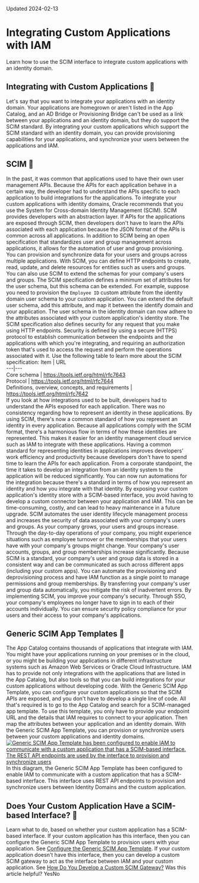 Updated 2024-02-13
# Integrating Custom Applications with IAM
Learn how to use the SCIM interface to integrate custom applications with an identity domain.
## Integrating with Custom Applications 🔗 
Let's say that you want to integrate your applications with an identity domain. Your applications are homegrown or aren't listed in the App Catalog, and an AD Bridge or Provisioning Bridge can't be used as a link between your applications and an identity domain, but they do support the SCIM standard.
By integrating your custom applications which support the SCIM standard with an identity domain, you can provide provisioning capabilities for your applications, and synchronize your users between the applications and IAM.
## SCIM 🔗 
In the past, it was common that applications used to have their own user management APIs. Because the APIs for each application behave in a certain way, the developer had to understand the APIs specific to each application to build integrations for the applications.
To integrate your custom applications with identity domains, Oracle recommends that you use the System for Cross-domain Identity Management (SCIM). SCIM provides developers with an abstraction layer. If APIs for the applications are exposed through SCIM, then developers don't have to learn the APIs associated with each application because the JSON format of the APIs is common across all applications.
In addition to SCIM being an open specification that standardizes user and group management across applications, it allows for the automation of user and group provisioning. You can provision and synchronize data for your users and groups across multiple applications.
With SCIM, you can define HTTP endpoints to create, read, update, and delete resources for entities such as users and groups. You can also use SCIM to extend the schemas for your company's users and groups. The SCIM specification defines a minimum set of attributes for the user schema, but this schema can be extended.
For example, suppose you need to provision the `Employee ID` custom attribute from the identity domain user schema to your custom application. You can extend the default user schema, add this attribute, and map it between the identify domain and your application. The user schema in the identity domain can now adhere to the attributes associated with your custom application's identity store.
The SCIM specification also defines security for any request that you make using HTTP endpoints. Security is defined by using a secure (HTTPS) protocol to establish communication between the endpoints and the applications with which you're integrating, and requiring an authorization token that's used to access the request and perform the operations associated with it.
Use the following table to learn more about the SCIM specification:
Item | URL  
---|---  
Core schema |  <https://tools.ietf.org/html/rfc7643>  
Protocol |  <https://tools.ietf.org/html/rfc7644>  
Definitions, overview, concepts, and requirements |  <https://tools.ietf.org/html/rfc7642>  
If you look at how integrations used to be built, developers had to understand the APIs exposed for each application. There was no consistency regarding how to represent an identity in these applications.
By using SCIM, there's now a common standard of how you represent an identity in every application. Because all applications comply with the SCIM format, there's a harmonious flow in terms of how these identities are represented. This makes it easier for an identity management cloud service such as IAM to integrate with these applications.
Having a common standard for representing identities in applications improves developers' work efficiency and productivity because developers don't have to spend time to learn the APIs for each application. From a corporate standpoint, the time it takes to develop an integration from an identity system to the application will be reduced significantly. You can now run automations for the integration because there's a standard in terms of how you represent an identity and how you integrate with that identity.
By exposing your custom application's identity store with a SCIM-based interface, you avoid having to develop a custom connector between your application and IAM. This can be time-consuming, costly, and can lead to heavy maintenance in a future upgrade.
SCIM automates the user identity lifecycle management process and increases the security of data associated with your company's users and groups.
As your company grows, your users and groups increase. Through the day-to-day operations of your company, you might experience situations such as employee turnover or the memberships that your users have with your company's groups might change. Your company's user accounts, groups, and group memberships increase significantly.
Because SCIM is a standard, your company's user and group data is stored in a consistent way and can be communicated as such across different apps (including your custom apps). You can automate the provisioning and deprovisioning process and have IAM function as a single point to manage permissions and group memberships. By transferring your company's user and group data automatically, you mitigate the risk of inadvertent errors.
By implementing SCIM, you improve your company's security. Through SSO, your company's employees no longer have to sign in to each of their accounts individually. You can ensure security policy compliance for your users and their access to your company's applications. 
## Generic SCIM App Templates 🔗 
The App Catalog contains thousands of applications that integrate with IAM. You might have your applications running on your premises or in the cloud, or you might be building your applications in different infrastructure systems such as Amazon Web Services or Oracle Cloud Infrastructure.
IAM has to provide not only integrations with the applications that are listed in the App Catalog, but also tools so that you can build integrations for your custom applications without developing code.
With the Generic SCIM App Template, you can configure your custom applications so that the SCIM APIs are exposed, and you don't have to develop a single line of code. All that's required is to go to the App Catalog and search for a SCIM-managed app template. To use this template, you only have to provide your endpoint URL and the details that IAM requires to connect to your application. Then map the attributes between your application and an identity domain.
With the Generic SCIM App Template, you can provision or synchronize users between your custom applications and identity domains.
[![Generic SCIM App Template has been configured to enable IAM to communicate with a custom application that has a SCIM-based interface. The REST API endpoints are used by the interface to provision and synchronize users](https://docs.oracle.com/en-us/iaas/Content/Resources/Images/iam-scim-app-template-architeture.png)](https://docs.oracle.com/en-us/iaas/Content/Resources/Images/iam-scim-app-template-architeture.png)
In this diagram, the Generic SCIM App Template has been configured to enable IAM to communicate with a custom application that has a SCIM-based interface. This interface uses REST API endpoints to provision and synchronize users between Identity Domains and the custom application.
## Does Your Custom Application Have a SCIM-based Interface? 🔗 
Learn what to do, based on whether your custom application has a SCIM-based interface.
If your custom application has this interface, then you can configure the Generic SCIM App Template to provision users with your application. See [Configure the Generic SCIM App Template](https://docs.oracle.com/en-us/iaas/Content/Identity/scim/configure-generic-scim-app-template.htm#configure-generic-scim-app-template "Add an application using the Generic SCIM App Template, enable and configure connectivity for provisioning for your application, configure the application's attribute mappings for provisioning, select the provisioning operations for your application, enable and configure synchronization for your application, and test your application to verify that users are provisioned to it.").
If your custom application doesn't have this interface, then you can develop a custom SCIM gateway to act as the interface between IAM and your custom application. See [How Do You Develop a Custom SCIM Gateway?](https://docs.oracle.com/en-us/iaas/Content/Identity/scim/how-do-you-develop-custom-scim-gateway.htm#how-do-you-develop-custom-scim-gateway "If your custom application doesn't provide a SCIM-based interface, then you can develop a custom SCIM gateway to act as the interface between IAM and your custom application. This gateway exposes your application's identity store as SCIM-based REST APIs, and then you can use the Generic SCIM App Template to integrate IAM with your application for provisioning or synchronization purposes.")
Was this article helpful?
YesNo

